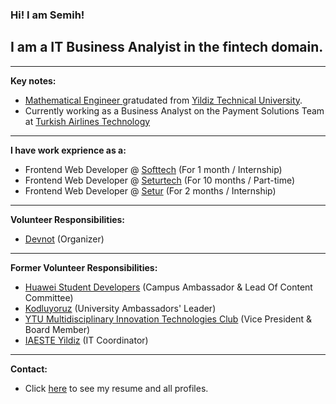### Hi! I am Semih!
## I am a IT Business Analyist in the fintech domain.

----- 

**Key notes:**

- [Mathematical Engineer ](http://www.bologna.yildiz.edu.tr/index.php?r=program/view&id=37&aid=24) gratudated from [Yildiz Technical University](https://yildiz.edu.tr/en).
- Currently working as a Business Analyst on the Payment Solutions Team at [Turkish Airlines Technology](https://www.linkedin.com/company/turkishtechnology/mycompany/)

----

**I have work exprience as a:**

- Frontend Web Developer @ [Softtech](https://www.linkedin.com/company/softtechas/) (For 1 month / Internship)
- Frontend Web Developer @ [Seturtech](https://www.linkedin.com/company/seturtech/) (For 10 months / Part-time)
- Frontend Web Developer @ [Setur](https://www.linkedin.com/company/setur/) (For 2 months / Internship)

----

**Volunteer Responsibilities:**

- [Devnot](https://www.linkedin.com/in/devnot/) (Organizer)

----

**Former Volunteer Responsibilities:**

- [Huawei Student Developers](https://developer.huawei.com/consumer/en/programs/hsd/ambassador) (Campus Ambassador & Lead Of Content Committee)
- [Kodluyoruz](https://www.linkedin.com/company/kodluyoruz/) (University Ambassadors' Leader)
- [YTU Multidisciplinary Innovation Technologies Club](https://www.linkedin.com/company/ytumint/) (Vice President & Board Member)
- [IAESTE Yildiz](https://www.linkedin.com/company/iaeste-yildiz/) (IT Coordinator)

----

**Contact:**

- Click [here](https://linktr.ee/semihgencturk) to see my resume and all profiles.
